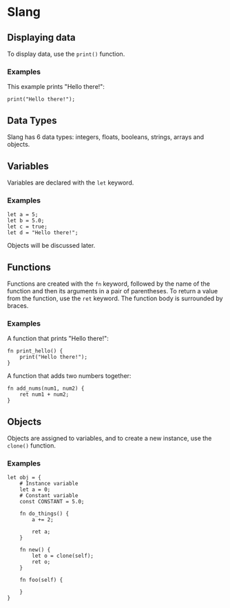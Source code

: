 # Slang

## Displaying data
To display data, use the `print()` function.

### Examples

This example prints "Hello there!":
```
print("Hello there!");
```

## Data Types
Slang has 6 data types: integers, floats, booleans, strings, arrays and objects.

## Variables
Variables are declared with the `let` keyword.

### Examples
```
let a = 5;
let b = 5.0;
let c = true;
let d = "Hello there!";
```

Objects will be discussed later.

## Functions
Functions are created with the `fn` keyword, followed by the name of the function
and then its arguments in a pair of parentheses. To return a value from the function,
use the `ret` keyword. The function body is surrounded by braces.

### Examples
A function that prints "Hello there!":

```
fn print_hello() {
    print("Hello there!");
}
```

A function that adds two numbers together:

```
fn add_nums(num1, num2) {
    ret num1 + num2;
}
```

## Objects
Objects are assigned to variables, and to create a new instance, use the `clone()` function.

### Examples
```
let obj = {
    # Instance variable
    let a = 0;
    # Constant variable
    const CONSTANT = 5.0;

    fn do_things() {
        a += 2;
        
        ret a;
    }

    fn new() {
        let o = clone(self);
        ret o;
    }

    fn foo(self) {

    }
}
